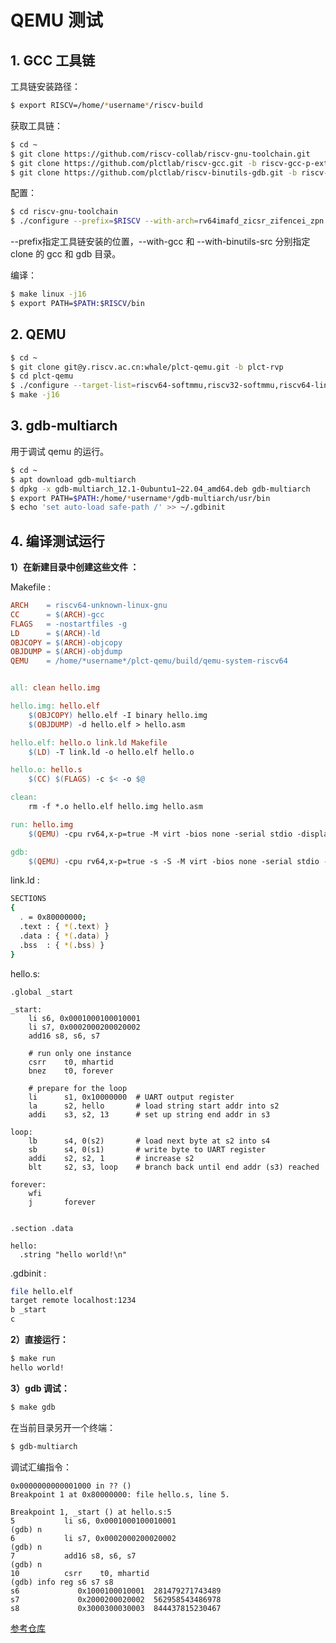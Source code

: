 # QEMU 测试

## 1. GCC 工具链

工具链安装路径：

```bash
$ export RISCV=/home/*username*/riscv-build
```

获取工具链：

```bash
$ cd ~
$ git clone https://github.com/riscv-collab/riscv-gnu-toolchain.git
$ git clone https://github.com/plctlab/riscv-gcc.git -b riscv-gcc-p-ext
$ git clone https://github.com/plctlab/riscv-binutils-gdb.git -b riscv-binutils-p-ext
```

配置：

```bash
$ cd riscv-gnu-toolchain
$ ./configure --prefix=$RISCV --with-arch=rv64imafd_zicsr_zifencei_zpn --with-abi=lp64d --with-gcc-src=/home/*username*/riscv-gcc --with-binutils-src=/home/*username*/riscv-binutils-gdb
```

--prefix指定工具链安装的位置，--with-gcc 和 --with-binutils-src 分别指定 clone 的 gcc 和 gdb 目录。

编译：

```bash
$ make linux -j16
$ export PATH=$PATH:$RISCV/bin
```

## 2. QEMU

```bash
$ cd ~
$ git clone git@y.riscv.ac.cn:whale/plct-qemu.git -b plct-rvp
$ cd plct-qemu
$ ./configure --target-list=riscv64-softmmu,riscv32-softmmu,riscv64-linux-user,riscv32-linux-user
$ make -j16
```

## 3. gdb-multiarch

用于调试 qemu 的运行。

```bash
$ cd ~
$ apt download gdb-multiarch
$ dpkg -x gdb-multiarch_12.1-0ubuntu1~22.04_amd64.deb gdb-multiarch
$ export PATH=$PATH:/home/*username*/gdb-multiarch/usr/bin
$ echo 'set auto-load safe-path /' >> ~/.gdbinit
```

## 4. 编译测试运行

**1）在新建目录中创建这些文件 ：**

Makefile :

```Makefile
ARCH    = riscv64-unknown-linux-gnu
CC      = $(ARCH)-gcc
FLAGS   = -nostartfiles -g
LD      = $(ARCH)-ld
OBJCOPY = $(ARCH)-objcopy
OBJDUMP = $(ARCH)-objdump
QEMU	= /home/*username*/plct-qemu/build/qemu-system-riscv64


all: clean hello.img

hello.img: hello.elf
	$(OBJCOPY) hello.elf -I binary hello.img
	$(OBJDUMP) -d hello.elf > hello.asm

hello.elf: hello.o link.ld Makefile
	$(LD) -T link.ld -o hello.elf hello.o

hello.o: hello.s
	$(CC) $(FLAGS) -c $< -o $@

clean:
	rm -f *.o hello.elf hello.img hello.asm

run: hello.img
	$(QEMU) -cpu rv64,x-p=true -M virt -bios none -serial stdio -display none -kernel hello.img

gdb:
	$(QEMU) -cpu rv64,x-p=true -s -S -M virt -bios none -serial stdio -display none -kernel hello.img
```

link.ld :

```bash
SECTIONS
{
  . = 0x80000000;
  .text : { *(.text) }
  .data : { *(.data) }
  .bss  : { *(.bss) }
}
```

hello.s:

```assembly
.global _start

_start:
    li s6, 0x0001000100010001
    li s7, 0x0002000200020002
    add16 s8, s6, s7
    
    # run only one instance
    csrr    t0, mhartid
    bnez    t0, forever
    
    # prepare for the loop
    li      s1, 0x10000000  # UART output register   
    la      s2, hello       # load string start addr into s2
    addi    s3, s2, 13      # set up string end addr in s3

loop:
    lb      s4, 0(s2)       # load next byte at s2 into s4
    sb      s4, 0(s1)       # write byte to UART register 
    addi    s2, s2, 1       # increase s2
    blt     s2, s3, loop    # branch back until end addr (s3) reached

forever:
    wfi
    j       forever


.section .data

hello:
  .string "hello world!\n"
```

.gdbinit :

```bash
file hello.elf
target remote localhost:1234
b _start
c
```

**2）直接运行：**

```bash
$ make run
hello world!
```

**3）gdb 调试：**

```bash
$ make gdb
```

在当前目录另开一个终端：

```bash
$ gdb-multiarch
```

调试汇编指令：

 ```
 0x0000000000001000 in ?? ()
 Breakpoint 1 at 0x80000000: file hello.s, line 5.
 
 Breakpoint 1, _start () at hello.s:5
 5           li s6, 0x0001000100010001
 (gdb) n
 6           li s7, 0x0002000200020002
 (gdb) n
 7           add16 s8, s6, s7
 (gdb) n
 10          csrr    t0, mhartid
 (gdb) info reg s6 s7 s8
 s6             0x1000100010001  281479271743489
 s7             0x2000200020002  562958543486978
 s8             0x3000300030003  844437815230467
 ```

[参考仓库](https://github.com/dajunHuang/riscv-hello-uart)







